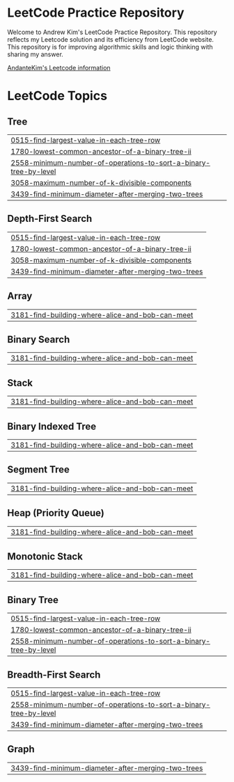 # LeetCode Practice Repository

Welcome to Andrew Kim's LeetCode Practice Repository. This repository reflects my Leetcode solution and its efficiency from LeetCode website. This repository is for improving algorithmic skills and logic thinking with sharing my answer.

[AndanteKim's Leetcode information](https://leetcode.com/ksb0724/)

<!---LeetCode Topics Start-->
# LeetCode Topics
## Tree
|  |
| ------- |
| [0515-find-largest-value-in-each-tree-row](https://github.com/AndanteKim/LeetCode_Practice/tree/master/0515-find-largest-value-in-each-tree-row) |
| [1780-lowest-common-ancestor-of-a-binary-tree-ii](https://github.com/AndanteKim/LeetCode_Practice/tree/master/1780-lowest-common-ancestor-of-a-binary-tree-ii) |
| [2558-minimum-number-of-operations-to-sort-a-binary-tree-by-level](https://github.com/AndanteKim/LeetCode_Practice/tree/master/2558-minimum-number-of-operations-to-sort-a-binary-tree-by-level) |
| [3058-maximum-number-of-k-divisible-components](https://github.com/AndanteKim/LeetCode_Practice/tree/master/3058-maximum-number-of-k-divisible-components) |
| [3439-find-minimum-diameter-after-merging-two-trees](https://github.com/AndanteKim/LeetCode_Practice/tree/master/3439-find-minimum-diameter-after-merging-two-trees) |
## Depth-First Search
|  |
| ------- |
| [0515-find-largest-value-in-each-tree-row](https://github.com/AndanteKim/LeetCode_Practice/tree/master/0515-find-largest-value-in-each-tree-row) |
| [1780-lowest-common-ancestor-of-a-binary-tree-ii](https://github.com/AndanteKim/LeetCode_Practice/tree/master/1780-lowest-common-ancestor-of-a-binary-tree-ii) |
| [3058-maximum-number-of-k-divisible-components](https://github.com/AndanteKim/LeetCode_Practice/tree/master/3058-maximum-number-of-k-divisible-components) |
| [3439-find-minimum-diameter-after-merging-two-trees](https://github.com/AndanteKim/LeetCode_Practice/tree/master/3439-find-minimum-diameter-after-merging-two-trees) |
## Array
|  |
| ------- |
| [3181-find-building-where-alice-and-bob-can-meet](https://github.com/AndanteKim/LeetCode_Practice/tree/master/3181-find-building-where-alice-and-bob-can-meet) |
## Binary Search
|  |
| ------- |
| [3181-find-building-where-alice-and-bob-can-meet](https://github.com/AndanteKim/LeetCode_Practice/tree/master/3181-find-building-where-alice-and-bob-can-meet) |
## Stack
|  |
| ------- |
| [3181-find-building-where-alice-and-bob-can-meet](https://github.com/AndanteKim/LeetCode_Practice/tree/master/3181-find-building-where-alice-and-bob-can-meet) |
## Binary Indexed Tree
|  |
| ------- |
| [3181-find-building-where-alice-and-bob-can-meet](https://github.com/AndanteKim/LeetCode_Practice/tree/master/3181-find-building-where-alice-and-bob-can-meet) |
## Segment Tree
|  |
| ------- |
| [3181-find-building-where-alice-and-bob-can-meet](https://github.com/AndanteKim/LeetCode_Practice/tree/master/3181-find-building-where-alice-and-bob-can-meet) |
## Heap (Priority Queue)
|  |
| ------- |
| [3181-find-building-where-alice-and-bob-can-meet](https://github.com/AndanteKim/LeetCode_Practice/tree/master/3181-find-building-where-alice-and-bob-can-meet) |
## Monotonic Stack
|  |
| ------- |
| [3181-find-building-where-alice-and-bob-can-meet](https://github.com/AndanteKim/LeetCode_Practice/tree/master/3181-find-building-where-alice-and-bob-can-meet) |
## Binary Tree
|  |
| ------- |
| [0515-find-largest-value-in-each-tree-row](https://github.com/AndanteKim/LeetCode_Practice/tree/master/0515-find-largest-value-in-each-tree-row) |
| [1780-lowest-common-ancestor-of-a-binary-tree-ii](https://github.com/AndanteKim/LeetCode_Practice/tree/master/1780-lowest-common-ancestor-of-a-binary-tree-ii) |
| [2558-minimum-number-of-operations-to-sort-a-binary-tree-by-level](https://github.com/AndanteKim/LeetCode_Practice/tree/master/2558-minimum-number-of-operations-to-sort-a-binary-tree-by-level) |
## Breadth-First Search
|  |
| ------- |
| [0515-find-largest-value-in-each-tree-row](https://github.com/AndanteKim/LeetCode_Practice/tree/master/0515-find-largest-value-in-each-tree-row) |
| [2558-minimum-number-of-operations-to-sort-a-binary-tree-by-level](https://github.com/AndanteKim/LeetCode_Practice/tree/master/2558-minimum-number-of-operations-to-sort-a-binary-tree-by-level) |
| [3439-find-minimum-diameter-after-merging-two-trees](https://github.com/AndanteKim/LeetCode_Practice/tree/master/3439-find-minimum-diameter-after-merging-two-trees) |
## Graph
|  |
| ------- |
| [3439-find-minimum-diameter-after-merging-two-trees](https://github.com/AndanteKim/LeetCode_Practice/tree/master/3439-find-minimum-diameter-after-merging-two-trees) |
<!---LeetCode Topics End-->